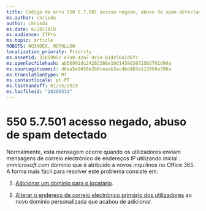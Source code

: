 ```yaml
---
title: Código de erro 550 5.7.501 acesso negado, abuso de spam detectado
ms.author: chrisda
author: chrisda
ms.date: 6/28/2018
ms.audience: ITPro
ms.topic: article
ROBOTS: NOINDEX, NOFOLLOW
localization_priority: Priority
ms.assetid: 3105905c-e7a0-42a7-9c5a-61dc56a1d6fc
ms.openlocfilehash: ab50991dc24282386e10d145983072502791d90a
ms.sourcegitcommit: d6ea5e9458a2b8ceaab3ac4bd483e1130b9a398a
ms.translationtype: MT
ms.contentlocale: pt-PT
ms.lasthandoff: 01/15/2019
ms.locfileid: "28305531"
---
```

# <a name="550-57501-access-denied-spam-abuse-detected"></a>550 5.7.501 acesso negado, abuso de spam detectado

Normalmente, esta mensagem ocorre quando os utilizadores enviam mensagens de correio electrónico de endereços IP utilizando inicial *. onmicrosoft.com* domínio que é atribuído à novos inquilinos no Office 365. A forma mais fácil para resolver este problema consiste em: 
  
1. [Adicionar um domínio para o locatário](https://support.office.com/article/6383f56d-3d09-4dcb-9b41-b5f5a5efd611.aspx).
    
2. [Alterar o endereço de correio electrónico primário dos utilizadores](https://support.office.com/article/fb5ac074-e203-4e1f-9843-b9d1a3e03297.aspx) ao novo domínio personalizada que acabou de adicionar. 
    

